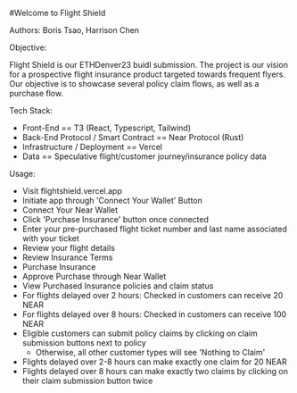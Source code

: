 #Welcome to Flight Shield

Authors: Boris Tsao, Harrison Chen

Objective:

Flight Shield is our ETHDenver23 buidl submission. The project is our vision for a prospective
flight insurance product targeted towards frequent flyers. Our objective is to showcase several policy claim flows, as well as a purchase flow.

Tech Stack:

- Front-End == T3 (React, Typescript, Tailwind)
- Back-End Protocol / Smart Contract == Near Protocol (Rust)
- Infrastructure / Deployment == Vercel
- Data == Speculative flight/customer journey/insurance policy data

Usage:

- Visit flightshield.vercel.app
- Initiate app through 'Connect Your Wallet' Button
- Connect Your Near Wallet
- Click 'Purchase Insurance' button once connected
- Enter your pre-purchased flight ticket number and last name associated with your ticket
- Review your flight details
- Review Insurance Terms
- Purchase Insurance
- Approve Purchase through Near Wallet
- View Purchased Insurance policies and claim status
- For flights delayed over 2 hours: Checked in customers can receive 20 NEAR
- For flights delayed over 8 hours: Checked in customers can receive 100 NEAR
- Eligible customers can submit policy claims by clicking on claim submission buttons next to policy
  - Otherwise, all other customer types will see 'Nothing to Claim'
- Flights delayed over 2-8 hours can make exactly one claim for 20 NEAR
- Flights delayed over 8 hours can make exactly two claims by clicking on their claim submission button twice
